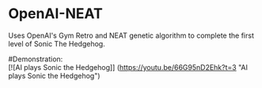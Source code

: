 # OpenAI-NEAT
Uses OpenAI's Gym Retro and NEAT genetic algorithm to complete the first level of Sonic The Hedgehog.

#Demonstration: <br />
[![AI plays Sonic the Hedgehog]]
(https://youtu.be/66G95nD2Ehk?t=3 "AI plays Sonic the Hedgehog")
